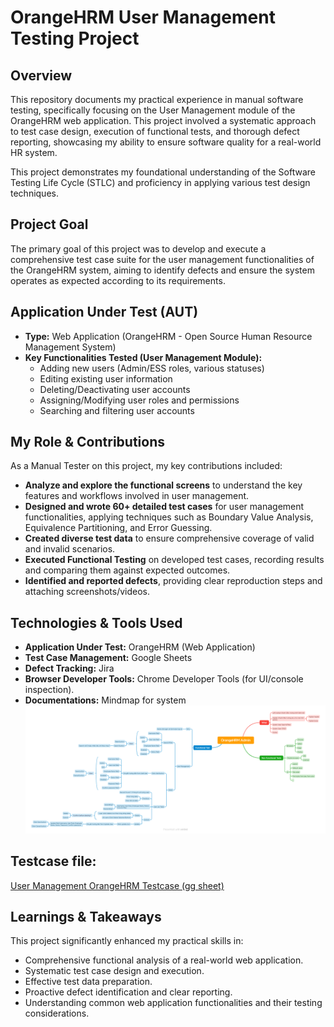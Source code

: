 # OrangeHRM User Management Testing Project

## Overview

This repository documents my practical experience in manual software testing, specifically focusing on the User Management module of the OrangeHRM web application. This project involved a systematic approach to test case design, execution of functional tests, and thorough defect reporting, showcasing my ability to ensure software quality for a real-world HR system.

This project demonstrates my foundational understanding of the Software Testing Life Cycle (STLC) and proficiency in applying various test design techniques.

## Project Goal

The primary goal of this project was to develop and execute a comprehensive test case suite for the user management functionalities of the OrangeHRM system, aiming to identify defects and ensure the system operates as expected according to its requirements.

## Application Under Test (AUT)

* **Type:** Web Application (OrangeHRM - Open Source Human Resource Management System)
* **Key Functionalities Tested (User Management Module):**
    * Adding new users (Admin/ESS roles, various statuses)
    * Editing existing user information
    * Deleting/Deactivating user accounts
    * Assigning/Modifying user roles and permissions
    * Searching and filtering user accounts

## My Role & Contributions

As a Manual Tester on this project, my key contributions included:

* **Analyze and explore the functional screens** to understand the key features and workflows involved in user management.
* **Designed and wrote 60+ detailed test cases** for user management functionalities, applying techniques such as Boundary Value Analysis, Equivalence Partitioning, and Error Guessing.
* **Created diverse test data** to ensure comprehensive coverage of valid and invalid scenarios.
* **Executed Functional Testing** on developed test cases, recording results and comparing them against expected outcomes.
* **Identified and reported defects**, providing clear reproduction steps and attaching screenshots/videos.


## Technologies & Tools Used

* **Application Under Test:** OrangeHRM (Web Application)
* **Test Case Management:** Google Sheets
* **Defect Tracking:** Jira
* **Browser Developer Tools:** Chrome Developer Tools (for UI/console inspection).
* **Documentations:** Mindmap for system
![User Management OHRM Sysyem](./OrangeHRM%20Admin.png)

## Testcase file:
[User Management OrangeHRM Testcase (gg sheet)](https://docs.google.com/spreadsheets/d/1RlYqpCC0KYUyrA3wEGOl9QTrs1T5Muq8lnIPoJjUiAo/edit?usp=sharing)

## Learnings & Takeaways

This project significantly enhanced my practical skills in:

* Comprehensive functional analysis of a real-world web application.
* Systematic test case design and execution.
* Effective test data preparation.
* Proactive defect identification and clear reporting.
* Understanding common web application functionalities and their testing considerations.